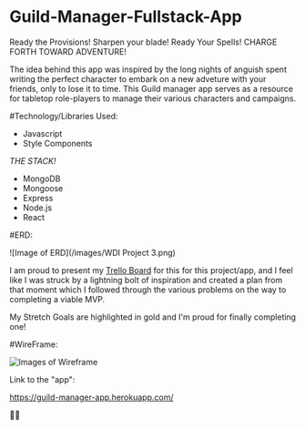 # Guild-Manager-Fullstack-App
Ready the Provisions! Sharpen your blade! Ready Your Spells! CHARGE FORTH TOWARD ADVENTURE!

The idea behind this app was inspired by the long nights of anguish spent writing the perfect character to embark on a new adveture with your friends, only to lose it to time. This Guild manager app serves as a resource for tabletop role-players to manage their various characters and campaigns.

#Technology/Libraries Used:
* Javascript
* Style Components

_THE STACK!_

* MongoDB
* Mongoose 
* Express 
* Node.js 
* React

#ERD:

![Image of ERD](/images/WDI Project 3.png)

I am proud to present my [Trello Board](https://trello.com/b/cQ3daSLf/wdi-project-3) for this for this project/app, and I feel like I was struck by a lightning bolt of inspiration and created a plan from that moment which I followed through the various problems on the way to completing a viable MVP. 

My Stretch Goals are highlighted in gold and I'm proud for finally completing one!

#WireFrame:

![Images of Wireframe](images/IMG_20181121_103143856.jpg)

Link to the "app":

https://guild-manager-app.herokuapp.com/

✌🏽
